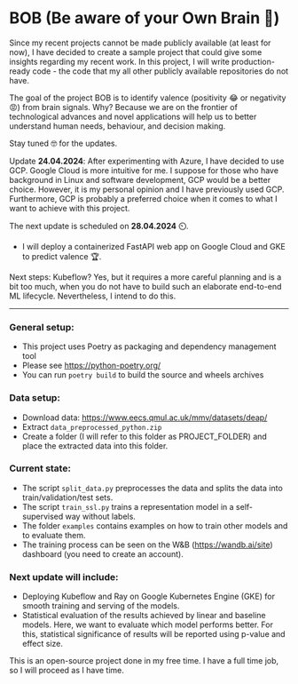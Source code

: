 # BOB (Be aware of your Own Brain 🧠)

Since my recent projects cannot be made publicly available (at least for now), I have decided to create a sample project
that could give some insights regarding my recent work.
In this project, I will write production-ready code - the code that my all other publicly available repositories do not
have.

The goal of the project BOB is to identify valence (positivity 😂 or negativity 😡) from brain signals. Why? Because we
are on the frontier of technological advances and novel applications will help us to better understand human needs,
behaviour, and decision making.

Stay tuned 🤓 for the updates. 

Update **24.04.2024**:
After experimenting with Azure, I have decided to use GCP. 
Google Cloud is more intuitive for me. I suppose for those who have background in Linux and software development,
GCP would be a better choice. However, it is my personal opinion and I have previously used GCP.
Furthermore, GCP is probably a preferred choice when it comes to what I want to achieve with this project.

The next update is scheduled on **28.04.2024** ⏲️.
- I will deploy a containerized FastAPI web app on Google Cloud and GKE to predict valence :trophy:.

Next steps:
Kubeflow? Yes, but it requires a more careful planning and is a bit too much, when you do not have to build such an
elaborate end-to-end ML lifecycle. Nevertheless, I intend to do this. 

----

### General setup:
- This project uses Poetry as packaging and dependency management tool
- Please see https://python-poetry.org/ 
- You can run ```poetry build``` to build the source and wheels archives

### Data setup:
- Download data: https://www.eecs.qmul.ac.uk/mmv/datasets/deap/
- Extract ```data_preprocessed_python.zip```
- Create a folder (I will refer to this folder as PROJECT_FOLDER) and place the extracted data into this folder.

### Current state:
- The script ```split_data.py``` preprocesses the data and splits the data into train/validation/test sets.
- The script ```train_ssl.py``` trains a representation model in a self-supervised way without labels.
- The folder ```examples``` contains examples on how to train other models and to evaluate them.
- The training process can be seen on the W&B (https://wandb.ai/site) dashboard (you need to create an account).

### Next update will include:
- Deploying Kubeflow and Ray on Google Kubernetes Engine (GKE) for smooth training and serving of the models.
- Statistical evaluation of the results achieved by linear and baseline models. Here, we want to evaluate which model
  performs better. For this, statistical significance of results will be reported using p-value and effect size.

This is an open-source project done in my free time. 
I have a full time job, so I will proceed as I have time. 

